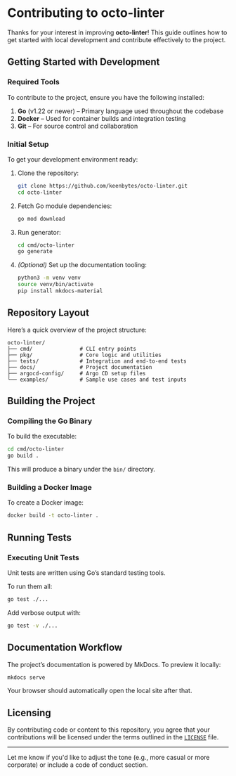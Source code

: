 # Contributing to octo-linter

Thanks for your interest in improving **octo-linter**! This guide outlines how to get started with local development and contribute effectively to the project.

## Getting Started with Development

### Required Tools

To contribute to the project, ensure you have the following installed:

1. **Go** (v1.22 or newer) – Primary language used throughout the codebase
2. **Docker** – Used for container builds and integration testing
3. **Git** – For source control and collaboration

### Initial Setup

To get your development environment ready:

1. Clone the repository:

   ```bash
   git clone https://github.com/keenbytes/octo-linter.git
   cd octo-linter
   ```

2. Fetch Go module dependencies:

   ```bash
   go mod download
   ```

3. Run generator:

   ```bash
   cd cmd/octo-linter
   go generate
   ```

4. *(Optional)* Set up the documentation tooling:

   ```bash
   python3 -m venv venv
   source venv/bin/activate
   pip install mkdocs-material
   ```

## Repository Layout

Here’s a quick overview of the project structure:

```
octo-linter/
├── cmd/               # CLI entry points
├── pkg/               # Core logic and utilities
├── tests/             # Integration and end-to-end tests
├── docs/              # Project documentation
├── argocd-config/     # Argo CD setup files
└── examples/          # Sample use cases and test inputs
```

## Building the Project

### Compiling the Go Binary

To build the executable:

```bash
cd cmd/octo-linter
go build .
```

This will produce a binary under the `bin/` directory.

### Building a Docker Image

To create a Docker image:

```bash
docker build -t octo-linter .
```

## Running Tests

### Executing Unit Tests

Unit tests are written using Go’s standard testing tools.

To run them all:

```bash
go test ./...
```

Add verbose output with:

```bash
go test -v ./...
```

## Documentation Workflow

The project’s documentation is powered by MkDocs. To preview it locally:

```bash
mkdocs serve
```

Your browser should automatically open the local site after that.

## Licensing

By contributing code or content to this repository, you agree that your contributions will be licensed under the terms outlined in the [`LICENSE`](./LICENSE) file.

---

Let me know if you'd like to adjust the tone (e.g., more casual or more corporate) or include a code of conduct section.
